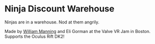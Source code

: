 Ninja Discount Warehouse
======================


Ninjas are in a warehouse. Nod at them angrily.


Made by [William Manning](ilostthegame27.wix.com/bmanning) and Eli Gorman at the Valve VR Jam in Boston. Supports the Oculus Rift DK2!
